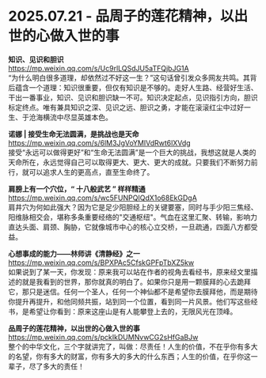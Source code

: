 2025.07.21 - 品周子的莲花精神，以出世的心做入世的事
========

**知识、见识和胆识**  
https://mp.weixin.qq.com/s/Uc9rlLQSdJU5aTFQjbJG1A  
“为什么明白很多道理，却依然过不好这一生？”这句话曾引发众多网友共鸣。其背后蕴含一个道理：知识很重要，但仅有知识是不够的。走好人生路、经营好生活、干出一番事业，知识、见识和胆识缺一不可。知识决定起点，见识指引方向，胆识标定终点。唯有兼具知识之深、见识之远、胆识之勇，才能在滚滚红尘中过好一生、于沧海横流中尽显英雄本色。

**诺娜 | 接受生命无法圆满，是挑战也是天命**  
https://mp.weixin.qq.com/s/6lM3JgVoYMIVdRwt6lXVdg  
接受“永远可以做得更好”和“生命无法圆满”是一个巨大的挑战，我想这就是人类的天命所在，永远觉得自己可以取得更大、更大、更大的成就。只要我们不断努力前行，就可以追求人生的更高点，直至生命终了。

**肩膀上有一个穴位，“ 十八般武艺 ” 样样精通**  
https://mp.weixin.qq.com/s/wc5FUNPQIQdX1o68EkGDgA  
肩井穴为何如此强大？因为它是足少阳胆经上的关键要塞，同时与手少阳三焦经、阳维脉相交会，堪称多条重要经络的"交通枢纽"。气血在这里汇聚、转输，影响力直达头面、肩颈、胸胁，它就像城市中心的核心立交桥，一旦疏通，四面八方都受益。

**心想事成的能力——林师讲《清静经》之一**  
https://mp.weixin.qq.com/s/BPXPAc5CfskGPFpTbXZ5kw  
如果说到了某一天，你发现：原来我可以站在作者的视角去看经书，原来经文里描述的就是我看到的世界，那你就真的明白了。如果你只是用一颗膜拜的心去跪拜它，那只是迷信。任何一个圣人，任何一个神仙都不是希望你去膜拜他，而是期待你提升再提升，和他同频共振，站到同一个位置，看到同一片风景。他们写这些经书，是希望让你看到：原来这座山是有人能攀登上去的，无限风光在顶峰。

**品周子的莲花精神，以出世的心做入世的事**  
https://mp.weixin.qq.com/s/pckIkDUMNvwCG2sHfGaBJw  
整个的中华文化，三个字就讲完了，叫做：尽责任！人生的价值，不在乎你有多大的名望，你有多大的财富，你有多大的多大的什么东西；人生的价值，在乎你这一辈子，尽了多大的责任！

